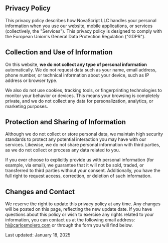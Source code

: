 ## Privacy Policy

This privacy policy describes how NovaScript LLC handles your personal information when you use our website, mobile applications, or services (collectively, the "Services"). This privacy policy is designed to comply with the European Union's General Data Protection Regulation ("GDPR").

## Collection and Use of Information

On this website, **we do not collect any type of personal information** automatically. We do not request data such as your name, email address, phone number, or technical information about your device, such as IP address or browser type.

We also do not use cookies, tracking tools, or fingerprinting technologies to monitor your behavior or devices. This means your browsing is completely private, and we do not collect any data for personalization, analytics, or marketing purposes.

## Protection and Sharing of Information

Although we do not collect or store personal data, we maintain high security standards to protect any potential interaction you may have with our services. Likewise, we do not share personal information with third parties, as we do not collect or process any data related to you.

If you ever choose to explicitly provide us with personal information (for example, via email), we guarantee that it will not be sold, traded, or transferred to third parties without your consent. Additionally, you have the full right to request access, correction, or deletion of such information.

## Changes and Contact

We reserve the right to update this privacy policy at any time. Any changes will be posted on this page, reflecting the new update date. If you have questions about this policy or wish to exercise any rights related to your information, you can contact us at the following email address: <a target="_blank" href="mailto:hi@carlosmolero.com">hi@carlosmolero.com</a> or through the form you will find below.

Last updated: January 18, 2025
